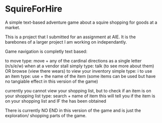 # SquireForHire
A simple text-based adventure game about a squire shopping for goods at a market.

This is a project that I submitted for an assignment at AIE. It is the barebones of a larger project I am working on independantly.

Game navigation is completly text based:

to move type: move + any of the cardinal directions as a single letter (n/s/e/w)
when at a vendor stall simply type: talk (to see more about them) OR browse (view there wears)
to view your inventory simple type: i
to use an item type: use + the name of the item (some items can be used but have no tangiable effect in this version of the game)

currently you cannot view your shopping list, but to check if an item is on your shopping list type: search + name of item
this will tell you if the item is on your shopping list and IF the has been obtained

There is currently NO END in this version of the game and is just the exploration/ shopping parts of the game.
